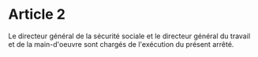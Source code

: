 # Article 2

Le directeur général de la sécurité sociale et le directeur général du travail et de la main-d'oeuvre sont chargés de l'exécution du présent arrêté.

